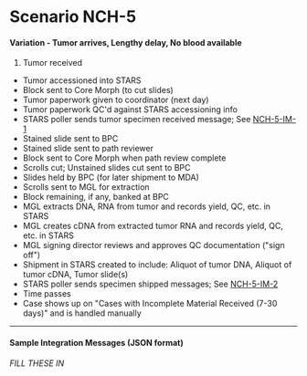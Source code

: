 # Scenario NCH-5
#### Variation - Tumor arrives, Lengthy delay, No blood available

1. Tumor received
* Tumor accessioned into STARS
* Block sent to Core Morph (to cut slides)
* Tumor paperwork given to coordinator (next day)
* Tumor paperwork QC'd against STARS accessioning info
* STARS poller sends tumor specimen received message; See [NCH-5-IM-1](#nch-5-im-1)
* Stained slide sent to BPC
* Stained slide sent to path reviewer
* Block sent to Core Morph when path review complete
* Scrolls cut; Unstained slides cut sent to BPC
* Slides held by BPC (for later shipment to MDA)
* Scrolls sent to MGL for extraction
* Block remaining, if any, banked at BPC
* MGL extracts DNA, RNA from tumor and records yield, QC, etc. in STARS
* MGL creates cDNA from extracted tumor RNA and records yield, QC, etc. in STARS
* MGL signing director reviews and approves QC documentation ("sign off")
* Shipment in STARS created to include: Aliquot of tumor DNA, Aliquot of tumor cDNA, Tumor slide(s)
* STARS poller sends specimen shipped messages; See [NCH-5-IM-2](#nch-5-im-2)
* Time passes
* Case shows up on "Cases with Incomplete Material Received (7-30 days)" and is handled manually

---

#### Sample Integration Messages (JSON format)
_FILL THESE IN_
